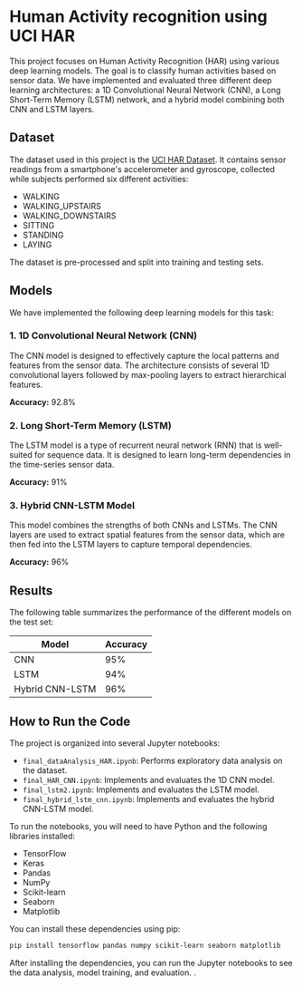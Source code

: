 # Human Activity recognition using UCI HAR

This project focuses on Human Activity Recognition (HAR) using various deep learning models. The goal is to classify human activities based on sensor data. We have implemented and evaluated three different deep learning architectures: a 1D Convolutional Neural Network (CNN), a Long Short-Term Memory (LSTM) network, and a hybrid model combining both CNN and LSTM layers.

## Dataset

The dataset used in this project is the [UCI HAR Dataset](https://archive.ics.uci.edu/ml/datasets/human+activity+recognition+using+smartphones). It contains sensor readings from a smartphone's accelerometer and gyroscope, collected while subjects performed six different activities:

*   WALKING
*   WALKING_UPSTAIRS
*   WALKING_DOWNSTAIRS
*   SITTING
*   STANDING
*   LAYING

The dataset is pre-processed and split into training and testing sets.

## Models

We have implemented the following deep learning models for this task:

### 1. 1D Convolutional Neural Network (CNN)

The CNN model is designed to effectively capture the local patterns and features from the sensor data. The architecture consists of several 1D convolutional layers followed by max-pooling layers to extract hierarchical features.

**Accuracy:** 92.8%

### 2. Long Short-Term Memory (LSTM)

The LSTM model is a type of recurrent neural network (RNN) that is well-suited for sequence data. It is designed to learn long-term dependencies in the time-series sensor data.

**Accuracy:** 91%

### 3. Hybrid CNN-LSTM Model

This model combines the strengths of both CNNs and LSTMs. The CNN layers are used to extract spatial features from the sensor data, which are then fed into the LSTM layers to capture temporal dependencies.

**Accuracy:** 96%

## Results

The following table summarizes the performance of the different models on the test set:

| Model              | Accuracy |
| ------------------ | -------- |
| CNN                | 95%      |
| LSTM               | 94%      |
| Hybrid CNN-LSTM    | 96%      |

## How to Run the Code

The project is organized into several Jupyter notebooks:

*   `final_dataAnalysis_HAR.ipynb`: Performs exploratory data analysis on the dataset.
*   `final_HAR_CNN.ipynb`: Implements and evaluates the 1D CNN model.
*   `final_lstm2.ipynb`: Implements and evaluates the LSTM model.
*   `final_hybrid_lstm_cnn.ipynb`: Implements and evaluates the hybrid CNN-LSTM model.

To run the notebooks, you will need to have Python and the following libraries installed:

*   TensorFlow
*   Keras
*   Pandas
*   NumPy
*   Scikit-learn
*   Seaborn
*   Matplotlib

You can install these dependencies using pip:

```bash
pip install tensorflow pandas numpy scikit-learn seaborn matplotlib
```

After installing the dependencies, you can run the Jupyter notebooks to see the data analysis, model training, and evaluation.
.
